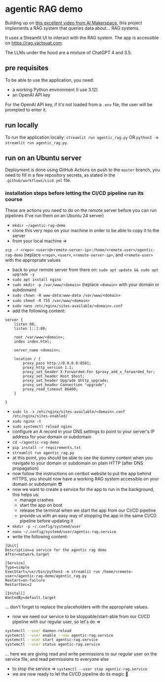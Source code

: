 # agentic RAG demo

Building up on [this excellent video from AI Makerspace](https://www.youtube.com/watch?v=SEA3eJrDc-k), this project implements a RAG system that queries data about... RAG systems.

It uses a Streamlit UI to interact with the RAG system. The app is accessible on https://rag.yactouat.com.

The LLMs under the hood are a mixture of ChatGPT 4 and 3.5.

## pre requisites

To be able to use the application, you need:

- a working Python environment (I use 3.12)
- an OpenAI API key

For the OpenAI API key, if it's not loaded from a `.env` file, the user will be prompted to enter it.

## run locally

To run the application locally: `streamlit run agentic_rag.py` OR `python3 -m streamlit run agentic_rag.py`.

## run on an Ubuntu server

Deployment is done using GitHub Actions on push to the `master` branch, you need to fill in a few repository secrets, as stated in the `.github/workflows/cicd.yml` file.

### installation steps before letting the CI/CD pipeline run its course

These are actions you need to do on the remote server before you can run pipelines (I've run them on an Ubuntu 24 server)

- `mkdir ~/agentic-rag-demo`
- clone this very repo on your machine in order to be able to copy it to the server
- from your local machine => 

`scp -r <repo> <user>@<remote-server-ip>:/home/<remote-user>/agentic-rag-demo` (replace `<repo>`, `<user>`, `<remote-server-ip>`, and `<remote-user>` with the appropriate values

- back to your remote server from there on: `sudo apt update && sudo apt upgrade -y`
- `sudo apt install nginx`
- `sudo mkdir -p /var/www/<domain>` (replace `<domain>` with your domain or subdomain)
- `sudo chown -R www-data:www-data /var/www/<domain>`
- `sudo chmod -R 755 /var/www/<domain>`
- `sudo nano /etc/nginx/sites-available/<domain>.conf`
- add the following content:

```
server {
    listen 80;
    listen [::]:80;

    root /var/www/<domain>;
    index index.html;

    server_name <domain>;

    location / {
        proxy_pass http://0.0.0.0:8501;
        proxy_http_version 1.1;
        proxy_set_header X-Forwarded-For $proxy_add_x_forwarded_for;
        proxy_set_header Host $host;
        proxy_set_header Upgrade $http_upgrade;
        proxy_set_header Connection "upgrade";
        proxy_read_timeout 86400;
    }

}
```

- `sudo ln -s /etc/nginx/sites-available/<domain>.conf /etc/nginx/sites-enabled/`
- `sudo nginx -t`
- `sudo systemctl reload nginx`
- configure an A record in your DNS settings to point to your server's IP address for your domain or subdomain
- `cd ~/agentic-rag-demo`
- `pip install -r requirements.txt`
- `streamlit run agentic_rag.py`
- at this point, you should be able to see the dummy content when you navigate to your domain or subdomain on plain HTTP (after DNS propagation)
- now follow the instructions on certbot website to put the app behind HTTPS, you should now have a working RAG system accessible on your domain or subdomain 😎
- now we want to create a service for the app to run in the background, this helps us:
  - manage crashes
  - start the app on boot
  - release the terminal when we start the app from our CI/CD pipeline
  - provide us with an easy way of stopping the app in the same CI/CD pipeline before updating it
- `mkdir -p ~/.config/systemd/user`
- `nano ~/.config/systemd/user/agentic-rag.service`
- write the following content:

```
[Unit]
Description=a service for the agentic rag demo
After=network.target

[Service]
Type=simple
ExecStart=/usr/bin/python3 -m streamlit run /home/<remote-user>/agentic-rag-demo/agentic_rag.py
Restart=on-failure
RestartSec=2

[Install]
WantedBy=default.target
```

... don't forget to replace the placeholders with the appropriate values.

- now we need our service to be stoppable/start-able from our CI/CD pipeline with our regular user, so let's do =>

```bash
systemctl --user daemon-reload
systemctl --user enable --now agentic-rag.service
systemctl --user start agentic-rag.service
systemctl --user status agentic-rag.service
```

... here we are giving read and write permissions to our regular user on the service file, and read permissions to everyone else

- to stop the service => `systemctl --user stop agentic-rag.service`
- we are now ready to let the CI/CD pipeline do its magic 🚀